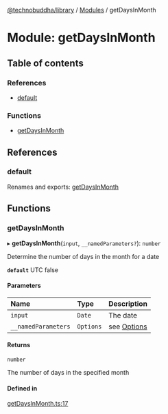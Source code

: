[@technobuddha/library](../../README.md) / [Modules](../Modules.md) / getDaysInMonth

# Module: getDaysInMonth

## Table of contents

### References

- [default](getDaysInMonth.md#default)

### Functions

- [getDaysInMonth](getDaysInMonth.md#getdaysinmonth)

## References

### default

Renames and exports: [getDaysInMonth](getDaysInMonth.md#getdaysinmonth)

## Functions

### getDaysInMonth

▸ **getDaysInMonth**(`input`, `__namedParameters?`): `number`

Determine the number of days in the month for a date

**`default`** UTC false

#### Parameters

| Name | Type | Description |
| :------ | :------ | :------ |
| `input` | `Date` | The date |
| `__namedParameters` | `Options` | see [Options](almostEquals.md#options) |

#### Returns

`number`

The number of days in the specified month

#### Defined in

[getDaysInMonth.ts:17](../../src/getDaysInMonth.ts#L17)
